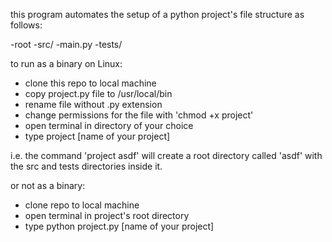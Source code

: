 this program automates the setup of a python project's file structure as follows:

-root
 -src/
  -main.py
 -tests/

 to run as a binary on Linux:
 - clone this repo to local machine
 - copy project.py file to /usr/local/bin
 - rename file without .py extension
 - change permissions for the file with 'chmod +x project'
 - open terminal in directory of your choice
 - type project [name of your project]

 i.e. the command 'project asdf' will create a root directory called 'asdf' with the src and tests directories inside it.

or not as a binary:
- clone repo to local machine
- open terminal in project's root directory
- type python project.py [name of your project]
